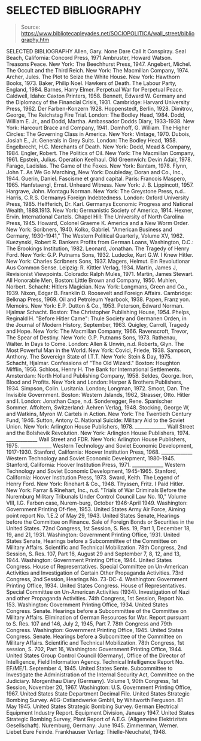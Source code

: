 # SELECTED BIBLIOGRAPHY

> Source: https://www.bibliotecapleyades.net/SOCIOPOLITICA/wall_street/bibliography.htm

SELECTED BIBLIOGRAPHY
Allen, Gary. None Dare Call It Conspiray. Seal Beach, California: Concord Press, 1971.Ambruster, Howard Watson. Treasons Peace. New York: The Beechhurst Press, 1947.
Angebert, Michel. The Occult and the Third Reich. New York: The Macmillan Company, 1974.
Archer, Jules. The Plot to Seize the White House. New York: Hawthorn Books, 1973.
Baker, Philip Noel. Hawkers of Death. The Labour Party, England, 1984.
Barnes, Harry Elmer. Perpetual War for Perpetual Peace. Caldwell, Idaho: Caxton Printers, 1958.
Bennett, Edward W. Germany and the Diplomacy of the Financial Crisis, 1931. Cambridge: Harvard University Press, 1962.
Der Farben-Konzern 1928. Hoppenstedt, Berlin, 1928.
Dimitrov, George, The Reichstag Fire Trial. London: The Bodley Head, 1984.
Dodd, William E. Jr., and Dodd, Martha. Ambassador Dodds Diary, 1933-1938. New York: Harcourt Brace and Company, 1941.
Domhoff, G. William. The Higher Circles: The Governing Class in America. New York: Vintage, 1970.
Dubois, Josiah E., Jr. Generals in Grey Suits. London: The Bodley Head, 1958.
Engelbrecht, H.C. Merchants of Death. New York: Dodd, Mead & Company, 1984.
Engler, Robert. The Politics of Oil. New York: The Macmillan Company, 1961.
Epstein, Julius. Operation Keelhaul. Old Greenwich: Devin Adair, 1978. Farago, Ladislas. The Game of the Foxes. New York: Bantam, 1978.
Flynn, John T. As We Go Marching, New York: Doubleday, Doran and Co., Inc., 1944.
Guerin, Daniel. Fascisme et grand capital. Paris: Francois Maspero, 1965. Hanfstaengl, Ernst. Unheard Witness. New York: J. B. Lippincott, 1957. Hargrave, John. Montagu Norman. New York: The Greystone Press, n.d..
Harris, C.R.S. Germanys Foreign Indebtedness. London: Oxford University Press, 1985.
Helfferich, Dr. Karl. Germanys Economic Progress and National Wealth, 1888.1913. New York: Germanistic Society of America, 1914.
Hexner, Ervin. International Cartels. Chapel Hill: The University of North Carolina Press, 1945.
Howard, Colonel Graeme K. America and a New Worm Order. New York: Scribners, 1940.
Kolko, Gabriel. "American Business and Germany, 1930-1941," The Western Political Quarterly, Volume XV, 1962.
Kuezynski, Robert R. Bankers Profits from German Loans, Washington, D.C.: The Brookings Institution, 1982.
Leonard, Jonathan. The Tragedy of Henry Ford. New York: G.P. Putnams Sons, 1932.
Ludecke, Kurt G.W. I Knew Hitler. New York: Charles Scribners Sons, 1937.
Magers, Helmut. Ein Revolutionar Aus Common Sense. Leipzig: R. Kittler Verlag, 1934.
Martin, James J, Revisionist Viewpoints. Colorado: Ralph Mules, 1971.
Martin, James Stewart. All Honorable Men, Boston: Little Brown and Company, 1950.
Muhlen, Norbert. Schacht: Hitlers Magician. New York: Longmans, Green and Co., 1939.
Nixon, Edgar B. Franklin D. Roosevelt and Foreign Affairs. Cambridge: Belknap Press, 1969.
Oil and Petroleum Yearbook, 1938.
Papen, Franz yon. Memoirs. New York: E.P. Dutton & Co., 1953.
Peterson, Edward Norman. Hjalmar Schacht. Boston: The Christopher Publishing House, 1954.
Phelps, Reginald H. "Before Hitler Came": Thule Society and Germanen Orden, in the Journal of Modern History, September, 1963.
Quigley, Carroll, Tragedy and Hope. New York: The Macmillan Company, 1966.
Ravenscroft, Trevor, The Spear of Destiny. New York: G.P. Putnams Sons, 1973.
Rathenau, Walter. In Days to Come. London: Allen & Unwin, n.d.
Roberts, Glyn. The Most Powerful Man in the World. New York: Covici, Friede, 1938.
Sampson, Anthony. The Sovereign State of I.T.T. New York: Stein & Day, 1975.
Schacht, Hjalmar. Confessions of "The Old Wizard." Boxton: Houghton Mifflin, 1956.
Schloss, Henry H. The Bank for International Settlements. Amsterdam: North Holland Publishing Company, 1958.
Seldes, George. Iron, Blood and Profits. New York and London: Harper & Brothers Publishers, 1934.
Simpson, Colin. Lusitania. London; Longman, 1972.
Smoot, Dan. The Invisible Government. Boston: Western .Islands, 1962, Strasser, Otto. Hitler and I. London: Jonathan Cape, n.d.
Sonderegger, Rene. Spanischer Sommer. Affoltern, Switzerland: Aehren Verlag, 1948.
Stocking, George W, and Watkins, Myron W. Cartels in Action. New York: The Twentieth Century Fund, 1946.
Sutton, Antony C. National Suicide: Military Aid to the Soviet Union. New York: Arlington House Publishers, 1978.
_____________ Wall Street and the Bolshevik Revolution. New York: Arlington House Publishers, 1974.
_____________ Wall Street and FDR. New York: Arlington House Publishers, 1975.
_____________ Western Technology and Soviet Economic Development, 1917-1930. Stanford, California: Hoover Institution Press, 1968.
_____________ Western Technology and Soviet Economic Development, 1980-1945. Stanford, California: Hoover Institution Press, 1971.
_____________ Western Technology and Soviet Economic Development, 1945-1965. Stanford, California: Hoover Institution Press, 1973.
Sward, Keith. The Legend of Henry Ford. New York: Rinehart & Co., 1948.
Thyssen, Fritz. I Paid Hitler. New York: Farrar & Rinehart, Inc., n.d.
"Trials of War Criminals Before the Nuremburg Military Tribunals Under Control Council Law No. 10," Volume VIII, I.G. Farben case, Nurem-burg, October 1946-April 1949. Washington: Government Printing Of-flee, 1953.
United States Army Air Force, Aiming point report No. 1.E.2 of May 29, 1943.
United States Senate, Hearings before the Committee on Finance. Sale of Foreign Bonds or Securities in the United States. 72nd Congress, 1st Session, S. Res. 19, Part 1, December 18, 19, and 21, 1931. Washington: Government Printing Office, 1931.
United States Senate, Hearings before a Subcommittee of the Committee on Military Affairs. Scientific and Technical Mobilization. 78th Congress, 2nd Session, S. Res. 107, Part 16, August 29 and September 7, 8, 12, and 13, 1944. Washington: Government Printing Office, 1944.
United States Congress. House of Representatives. Special Committee on Un-American Activities and Investigation of Certain Other Propaganda Activities. 73rd Congress, 2nd Session, Hearings No. 73-DC-4. Washington: Government Printing Office, 1934.
United States Congress. House of Representatives. Special Committee on Un-American Activities (1934). Investigation of Nazi and other Propaganda Activities. 74th Congress, 1st Session, Report No. 153. Washington: Government Printing Office, 1934.
United States Congress. Senate. Hearings before a Subcommittee of the Committee on Military Affairs. Elimination of German Resources for War. Report pursuant to S. Res. 107 and 146, July 2, 1945, Part 7. 78th Congress and 79th Congress. Washington: Government Printing Office, 1945.
United States Congress. Senate. Hearings before a Subcomittee of the Committee on Military Affairs. Scientific and Technical Mobilization. 78th Congress, 1st session, S. 702, Part 16, Washington: Government Printing Office, 1944.
United States Group Control Council (Germany), Office of the Director of Intelligence, Field Information Agency. Technical Intelligence Report No. EF/ME/1. September 4, 1945.
United States Sente. Subcommittee to Investigate the Administration of the Internal Security Act, Committee on the Judiciary. Morgenthau
Diary (Germany). Volume 1, 90th Congress, 1st Session, November 20, 1967. Washington: U.S. Government Printing Office, 1967.
United States State Department Decimal File.
United States Strategic Bombing Survey. AEG-Ostlandwerke GmbH, by Whitworth Ferguson. 81 May 1945.
United States Strategic Bombing Survey. German Electrical Equipment Industry Report. Equipment Division, January 1947.
United States Strategic Bombing Survey, Plant Report of A.E.G. (Allgemeine Elektrizitats Gesellschaft). Nuremburg, Germany: June 1945.
Zimmerman, Werner. Liebet Eure Feinde. Frankhauser Verlag: Thielle-Neuchatel, 1948.
